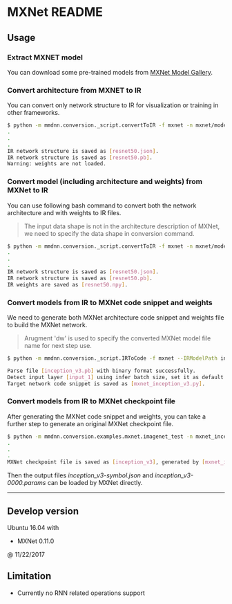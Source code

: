 # MXNet README

## Usage

### Extract MXNET model

You can download some pre-trained models from [MXNet Model Gallery](https://github.com/dmlc/mxnet-model-gallery).

### Convert architecture from MXNET to IR

You can convert only network structure to IR for visualization or training in other frameworks.

```bash
$ python -m mmdnn.conversion._script.convertToIR -f mxnet -n mxnet/models/resnet-50-symbol.json -d resnet50 --inputShape 3 224 224
.
.
.
IR network structure is saved as [resnet50.json].
IR network structure is saved as [resnet50.pb].
Warning: weights are not loaded.
```

### Convert model (including architecture and weights) from MXNet to IR

You can use following bash command to convert both the network architecture and with weights to IR files.

> The input data shape is not in the architecture description of MXNet, we need to specify the data shape in conversion command.

```bash
$ python -m mmdnn.conversion._script.convertToIR -f mxnet -n mxnet/models/resnet-50-symbol.json -w mxnet/models/resnet-50-0000.params -d resnet50 --inputShape 3 224 224
.
.
.
IR network structure is saved as [resnet50.json].
IR network structure is saved as [resnet50.pb].
IR weights are saved as [resnet50.npy].
```

### Convert models from IR to MXNet code snippet and weights

We need to generate both MXNet architecture code snippet and weights file to build the MXNet network.

> Arugment 'dw' is used to specify the converted MXNet model file name for next step use.

```bash
$ python -m mmdnn.conversion._script.IRToCode -f mxnet --IRModelPath inception_v3.pb --dstModelPath mxnet_inception_v3.py --IRWeightPath inception_v3.npy -dw mxnet_inception_v3-0000.params

Parse file [inception_v3.pb] with binary format successfully.
Detect input layer [input_1] using infer batch size, set it as default value [1]
Target network code snippet is saved as [mxnet_inception_v3.py].
```

### Convert models from IR to MXNet checkpoint file

After generating the MXNet code snippet and weights, you can take a  further step to generate an original MXNet checkpoint file.

```bash
$ python -m mmdnn.conversion.examples.mxnet.imagenet_test -n mxnet_inception_v3 -w mxnet_inception_v3-0000.params --dump inception_v3
.
.
.
MXNet checkpoint file is saved as [inception_v3], generated by [mxnet_inception_v3.py] and [mxnet_inception_v3-0000.params].
```

Then the output files *inception_v3-symbol.json* and *inception_v3-0000.params* can be loaded by MXNet directly.

---

## Develop version

Ubuntu 16.04 with

- MXNet 0.11.0

@ 11/22/2017

## Limitation

- Currently no RNN related operations support
